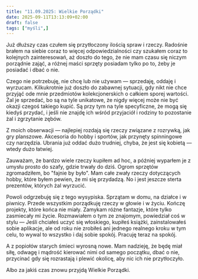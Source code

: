 ```yaml
---
title: "11.09.2025: Wielkie Porządki"
date: 2025-09-11T13:13:09+02:00
draft: false
tags: ["myśli",]
---
```


Już dłuższy czas czułem się przytłoczony ilością spraw i rzeczy. Radośnie brałem na siebie coraz to więcej odpowiedzialności czy szukałem coraz to kolejnych zainteresowań, aż doszło do tego, że nie mam czasu się niczym porządnie zająć, a różnej maści sprzęty posiadam tylko po to, żeby je posiadać i dbać o nie. 

Czego nie potrzebuję, nie chcę lub nie używam — sprzedaję, oddaję i wyrzucam. Kilkukrotnie już doszło do zabawnej sytuacji, gdy nikt nie chce przyjąć ode mnie przedmiotów kolekcjonerskich o całkiem sporej wartości. Żal je sprzedać, bo są na tyle unikatowe, że nigdy więcej może nie być okazji czegoś takiego kupić. Są przy tym na tyle specyficzne, że mogą się kiedyś przydać, i jeśli nie znajdę ich wśród przyjaciół i rodziny to pozostanie żal i zgrzytanie zębów.

Z moich obserwacji — najlepiej rozdają się rzeczy związane z rozrywką, jak gry planszowe. Akcesoria do hobby i sportów, jak przynęty spinningowe czy narzędzia. Ubrania już oddać dużo trudniej, chyba, że jest się kobietą — wtedy dużo łatwiej. 

Zauważam, że bardzo wiele rzeczy kupiłem ad hoc, a później wyparłem je z umysłu prosto do szafy, gdzie trwały do dziś. Ogrom sprzętów zgromadziłem, bo "fajnie by było". Mam całe zwały rzeczy dotyczących hobby, które byłem pewien, że mi się przydadzą. No i jest jeszcze sterta prezentów, których żal wyrzucić.

Powoli odgrzebuję się z tego wysypiska. Sprzątam w domu, na działce i w piwnicy. Przede wszystkim porządkuję rzeczy w głowie i w życiu. Kończę projekty, które końca nie miały. Zamykam różne fantazje, które tylko zasmiecały mi życie. Rozmawiałem o tym ze znajomym, powiedział coś w stylu — Jeśli chciałeś uczyć się włoskiego, kupiłeś książki, zainstalowałeś sobie aplikacje, ale od roku nie zrobiłeś ani jednego realnego kroku w tym celu, to wywal to wszystko i daj sobie spokój. Pracuję teraz na spokój.

A z popiołów starych śmieci wyrosną nowe. Mam nadzieję, że będę miał siłę, odwagę i mądrość kierować nimi od samego początku, dbać o nie, przycinać gdy się rozrastają i plewić okolicę, aby nic ich nie przytłoczyło.

Albo za jakiś czas znowu przyjdą Wielkie Porządki.